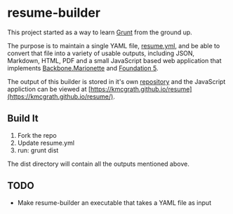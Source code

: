 resume-builder
==============

This project started as a way to learn [Grunt](http://gruntjs.com/) from the ground up.

The purpose is to maintain a single YAML file,
[resume.yml](https://github.com/kmcgrath/resume-builder/blob/master/resume.yml), and be
able to convert that file into a variety of usable outputs, including JSON, Markdown,
HTML, PDF and a small JavaScript based web application that implements
[Backbone.Marionette](http://marionettejs.com/) and [Foundation 5](http://foundation.zurb.com/).

The output of this builder is stored in it's own [repository](https://github.com/kmcgrath/resume)
and the JavaScript appliction can be viewed at [https://kmcgrath.github.io/resume](https://kmcgrath.github.io/resume/).

## Build It

1. Fork the repo
2. Update resume.yml
3. run: grunt dist

The dist directory will contain all the outputs mentioned above.


## TODO
* Make resume-builder an executable that takes a YAML file as input

